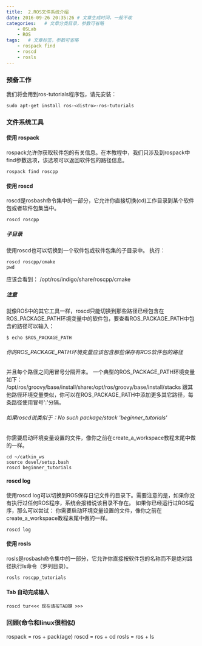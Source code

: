 ```yaml
---
title:  2.ROS文件系统介绍
date: 2016-09-26 20:35:26 # 文章生成时间，一般不改
categories:   # 文章分类目录，参数可省略
    - OSLab
    - ROS
tags:   # 文章标签，参数可省略
    - rospack find
    - roscd
    - rosls
---
```

### 预备工作
我们将会用到ros-tutorials程序包，请先安装：
```linux
sudo apt-get install ros-<distro>-ros-tutorials
```
<!--more-->
### 文件系统工具
#### 使用 rospack
rospack允许你获取软件包的有关信息。在本教程中，我们只涉及到rospack中find参数选项，该选项可以返回软件包的路径信息。
```linux
rospack find roscpp
```
#### 使用 roscd
roscd是rosbash命令集中的一部分，它允许你直接切换(cd)工作目录到某个软件包或者软件包集当中。
```linux
roscd roscpp
```
##### 子目录
使用roscd也可以切换到一个软件包或软件包集的子目录中。
执行：
```linux
roscd roscpp/cmake
pwd
```
应该会看到：
/opt/ros/indigo/share/roscpp/cmake
##### 注意
就像ROS中的其它工具一样，roscd只能切换到那些路径已经包含在ROS_PACKAGE_PATH环境变量中的软件包，要查看ROS_PACKAGE_PATH中包含的路径可以输入：
```linux
$ echo $ROS_PACKAGE_PATH
```
###### 你的ROS_PACKAGE_PATH环境变量应该包含那些保存有ROS软件包的路径
并且每个路径之间用冒号分隔开来。
一个典型的ROS_PACKAGE_PATH环境变量如下：
/opt/ros/groovy/base/install/share:/opt/ros/groovy/base/install/stacks
跟其他路径环境变量类似，你可以在ROS_PACKAGE_PATH中添加更多其它路径，每条路径使用冒号':'分隔。

###### 如果roscd说类似于：No such package/stack 'beginner_tutorials' 
你需要启动环境变量设置的文件，像你之前在create_a_workspace教程末尾中做的一样。
```linux
cd ~/catkin_ws
source devel/setup.bash
roscd beginner_tutorials
```
#### roscd log
使用roscd log可以切换到ROS保存日记文件的目录下。需要注意的是，如果你没有执行过任何ROS程序，系统会报错说该目录不存在。
如果你已经运行过ROS程序，那么可以尝试：
你需要启动环境变量设置的文件，像你之前在create_a_workspace教程末尾中做的一样。
```linux
roscd log
```
#### 使用 rosls
rosls是rosbash命令集中的一部分，它允许你直接按软件包的名称而不是绝对路径执行ls命令（罗列目录）。
```linux
rosls roscpp_tutorials
```
#### Tab 自动完成输入
```linux
roscd tur<<< 现在请按TAB键 >>>
```
### 回顾(命令和linux很相似)
rospack = ros + pack(age)
roscd = ros + cd
rosls = ros + ls
